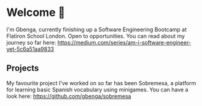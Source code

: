 # Welcome 👋

<!--
**gbenga/gbenga** is a ✨ _special_ ✨ repository because its `README.md` (this file) appears on your GitHub profile.
-->

I'm Gbenga, currently finishing up a Software Engineering Bootcamp at Flatiron School London. Open to opportunities. You can read about my journey so far here: https://medium.com/series/am-i-software-engineer-yet-5c6a51aa9833

## Projects

My favourite project I've worked on so far has been Sobremesa, a platform for learning basic Spanish vocabulary using minigames. You can have a look here: https://github.com/gbenga/sobremesa
